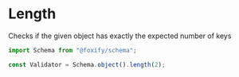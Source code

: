 # Length

Checks if the given object has exactly the expected number of keys

```typescript
import Schema from "@foxify/schema";

const Validator = Schema.object().length(2);
```

